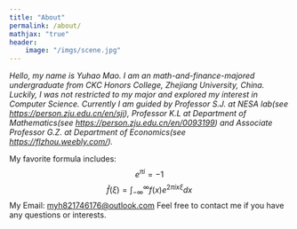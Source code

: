 ```yaml
---
title: "About"
permalink: /about/
mathjax: "true"
header:
    image: "/imgs/scene.jpg"
---
```


*Hello, my name is Yuhao Mao. I am an math-and-finance-majored undergraduate from CKC Honors College, Zhejiang University, China. Luckily, I was not restricted to my major and explored my interest in Computer Science. Currently I am guided by Professor S.J. at NESA lab(see <https://person.zju.edu.cn/en/sji>), Professor K.L at Department of Mathematics(see <https://person.zju.edu.cn/en/0093199>) and Associate Professor G.Z. at Department of Economics(see <https://flzhou.weebly.com/>).*

My favorite formula includes: 
$$e^{\pi i}=-1$$
$$\hat{f}(\xi) = \int_{-\infty}^{\infty}f(x)e^{2\pi i x\xi}dx$$
My Email: myh821746176@outlook.com
Feel free to contact me if you have any questions or interests.

